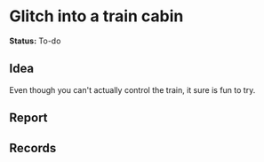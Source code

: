 # Glitch into a train cabin

**Status:** To-do


## Idea
Even though you can't actually control the train, it sure is fun to try. 

## Report


## Records